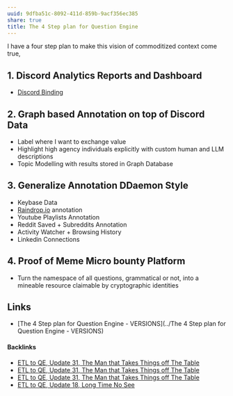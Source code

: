 ```yaml
---
uuid: 9dfba51c-8092-411d-859b-9acf356ec385
share: true
title: The 4 Step plan for Question Engine
---
```

I have a four step plan to make this vision of commoditized context come true,

## 1. Discord Analytics Reports and Dashboard

* [Discord Binding](../1c376bfd-75ef-4c0d-9e23-3680653de55f)

## 2. Graph based Annotation on top of Discord Data

* Label where I want to exchange value
* Highlight high agency individuals explicitly with custom human and LLM descriptions
* Topic Modelling with results stored in Graph Database
## 3. Generalize Annotation DDaemon Style

* Keybase Data
* [Raindrop.io](../10a39cee-adc7-43fc-bd29-28256e1a6144) annotation
* Youtube Playlists Annotation
* Reddit Saved + Subreddits Annotation
* Activity Watcher + Browsing History
* Linkedin Connections

## 4. Proof of Meme Micro bounty Platform

* Turn the namespace of all questions, grammatical or not, into a mineable resource claimable by cryptographic identities

## Links

* [The 4 Step plan for Question Engine - VERSIONS](../The 4 Step plan for Question Engine - VERSIONS)

#### Backlinks

* [ETL to QE, Update 31, The Man that Takes Things off The Table](/9d4498f4-7759-46db-bbcf-b2fe797b0760)
* [ETL to QE, Update 31, The Man that Takes Things off The Table](/9d4498f4-7759-46db-bbcf-b2fe797b0760)
* [ETL to QE, Update 31, The Man that Takes Things off The Table](/9d4498f4-7759-46db-bbcf-b2fe797b0760)
* [ETL to QE, Update 18, Long Time No See](/07184fda-87ef-4fa9-9c6e-1c4382f6fabc)